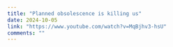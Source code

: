 ```yaml
---
title: "Planned obsolescence is killing us"
date: 2024-10-05
link: "https://www.youtube.com/watch?v=MqBjhv3-hsU"
comments: ""
---
```


